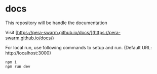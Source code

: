 # docs
This repository will be handle the documentation

Visit [https://pera-swarm.github.io/docs/](https://pera-swarm.github.io/docs/)


For local run, use following commands to setup and run. (Default URL: http://localhost:3000)
```
npm i
npm run dev
```
